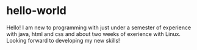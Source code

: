 # hello-world
Hello!  I am new to programming with just under a semester of experience with java, html and css and about two weeks of exerience with Linux. Looking forward to developing my new skills!
